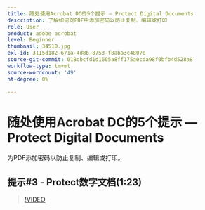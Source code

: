 ```yaml
---
title: 随处使用Acrobat DC的5个提示 — Protect Digital Documents
description: 了解如何向PDF中添加密码以防止复制、编辑或打印
role: User
product: adobe acrobat
level: Beginner
thumbnail: 34510.jpg
exl-id: 3115d182-671a-4d8b-8753-f8aba3c4807e
source-git-commit: 018cbcfd1d1605a8ff175a0cda98f0bfb4d528a8
workflow-type: tm+mt
source-wordcount: '49'
ht-degree: 0%

---
```


# 随处使用Acrobat DC的5个提示 — Protect Digital Documents

为PDF添加密码以防止复制、编辑或打印。

## 提示#3 - Protect数字文档(1:23)

>[!VIDEO](https://video.tv.adobe.com/v/34510)
